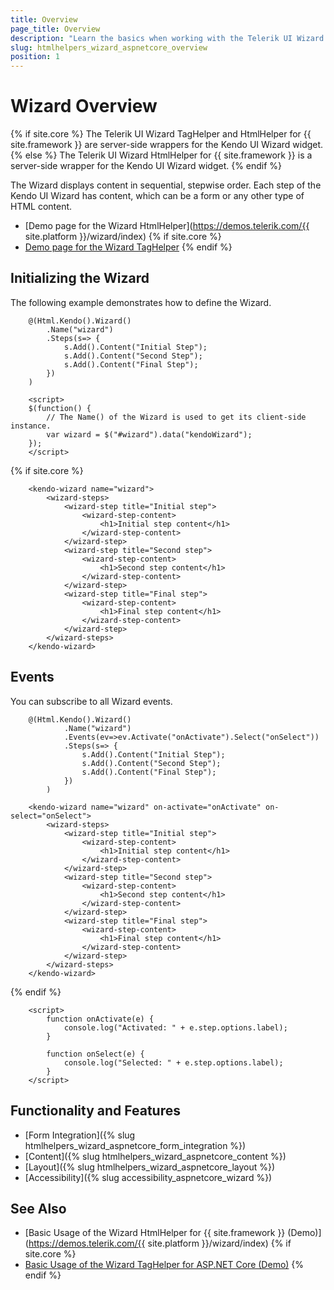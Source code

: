 ```yaml
---
title: Overview
page_title: Overview
description: "Learn the basics when working with the Telerik UI Wizard component for {{ site.framework }}."
slug: htmlhelpers_wizard_aspnetcore_overview
position: 1
---
```


# Wizard Overview

{% if site.core %}
The Telerik UI Wizard TagHelper and HtmlHelper for {{ site.framework }} are server-side wrappers for the Kendo UI Wizard widget.
{% else %}
The Telerik UI Wizard HtmlHelper for {{ site.framework }} is a server-side wrapper for the Kendo UI Wizard widget.
{% endif %}

The Wizard displays content in sequential, stepwise order. Each step of the Kendo UI Wizard has content, which can be a form or any other type of HTML content.

* [Demo page for the Wizard HtmlHelper](https://demos.telerik.com/{{ site.platform }}/wizard/index)
{% if site.core %}
* [Demo page for the Wizard TagHelper](https://demos.telerik.com/aspnet-core/wizard/tag-helper)
{% endif %}

## Initializing the Wizard

The following example demonstrates how to define the Wizard.

```Razor
    @(Html.Kendo().Wizard()
        .Name("wizard")
        .Steps(s=> {
            s.Add().Content("Initial Step");
            s.Add().Content("Second Step");
            s.Add().Content("Final Step");
        })
    )

    <script>
    $(function() {
        // The Name() of the Wizard is used to get its client-side instance.
        var wizard = $("#wizard").data("kendoWizard");
    });
    </script>
```
{% if site.core %}
```TagHelper
    <kendo-wizard name="wizard">
        <wizard-steps>
            <wizard-step title="Initial step">
                <wizard-step-content>
                    <h1>Initial step content</h1>
                </wizard-step-content>
            </wizard-step>
            <wizard-step title="Second step">
                <wizard-step-content>
                    <h1>Second step content</h1>
                </wizard-step-content>
            </wizard-step>
            <wizard-step title="Final step">
                <wizard-step-content>
                    <h1>Final step content</h1>
                </wizard-step-content>
            </wizard-step>
        </wizard-steps>
    </kendo-wizard>
```

## Events

You can subscribe to all Wizard events.

```HtmlHelper
    @(Html.Kendo().Wizard()
            .Name("wizard")
            .Events(ev=>ev.Activate("onActivate").Select("onSelect"))
            .Steps(s=> {
                s.Add().Content("Initial Step");
                s.Add().Content("Second Step");
                s.Add().Content("Final Step");
            })
        )
```
```TagHelper
    <kendo-wizard name="wizard" on-activate="onActivate" on-select="onSelect">
        <wizard-steps>
            <wizard-step title="Initial step">
                <wizard-step-content>
                    <h1>Initial step content</h1>
                </wizard-step-content>
            </wizard-step>
            <wizard-step title="Second step">
                <wizard-step-content>
                    <h1>Second step content</h1>
                </wizard-step-content>
            </wizard-step>
            <wizard-step title="Final step">
                <wizard-step-content>
                    <h1>Final step content</h1>
                </wizard-step-content>
            </wizard-step>
        </wizard-steps>
    </kendo-wizard>
```
{% endif %}
```script
    <script>
        function onActivate(e) {
            console.log("Activated: " + e.step.options.label);
        }

        function onSelect(e) {
            console.log("Selected: " + e.step.options.label);
        }
    </script>
```

## Functionality and Features

* [Form Integration]({% slug htmlhelpers_wizard_aspnetcore_form_integration %})
* [Content]({% slug htmlhelpers_wizard_aspnetcore_content %})
* [Layout]({% slug htmlhelpers_wizard_aspnetcore_layout %})
* [Accessibility]({% slug accessibility_aspnetcore_wizard %})

## See Also

* [Basic Usage of the Wizard HtmlHelper for {{ site.framework }} (Demo)](https://demos.telerik.com/{{ site.platform }}/wizard/index)
{% if site.core %}
* [Basic Usage of the Wizard TagHelper for ASP.NET Core (Demo)](https://demos.telerik.com/aspnet-core/wizard/tag-helper)
{% endif %}
